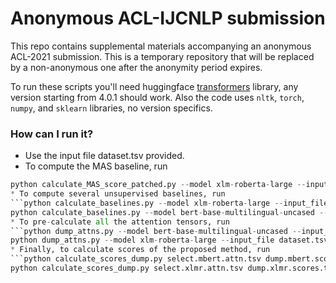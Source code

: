 # Anonymous ACL-IJCNLP submission

This repo contains supplemental materials accompanying an anonymous ACL-2021 submission. This is a temporary repository that will be replaced by a non-anonymous one after the anonymity period expires. 

To run these scripts you'll need huggingface [transformers](https://github.com/huggingface/transformers) library, any version starting from 4.0.1 should work. 
Also the code uses `nltk`, `torch`, `numpy`, and `sklearn` libraries, no version specifics.

### How can I run it?
* Use the input file dataset.tsv provided.
* To compute the MAS baseline, run 
```python calculate_MAS_score_patched.py --model bert-base-multilingual-uncased --input_file dataset.tsv > results.mbert.MAS.txt
python calculate_MAS_score_patched.py --model xlm-roberta-large --input_file dataset.tsv > results.xlmr.MAS.txt```
* To compute several unsupervised baselines, run 
```python calculate_baselines.py --model xlm-roberta-large --input_file dataset.tsv > results.xlmr.baselines.txt
python calculate_baselines.py --model bert-base-multilingual-uncased --input_file dataset.tsv > results.mbert.baselines.txt```
* To pre-calculate all the attention tensors, run
```python dump_attns.py --model bert-base-multilingual-uncased --input_file dataset.tsv --output_file dump.mbert.attn.tsv
python dump_attns.py --model xlm-roberta-large --input_file dataset.tsv --output_file dump.xlmr.attn.tsv```
* Finally, to calculate scores of the proposed method, run
```python calculate_scores_dump.py select.mbert.attn.tsv dump.mbert.scores.tsv
python calculate_scores_dump.py select.xlmr.attn.tsv dump.xlmr.scores.tsv```
